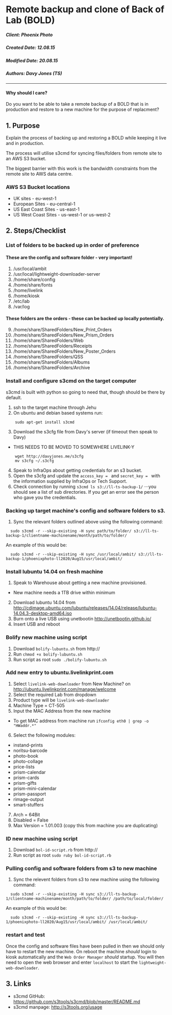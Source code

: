 #  Remote backup and clone of Back of Lab (BOLD)

##### Client:        Phoenix Photo
##### Created Date:  12.08.15
##### Modified Date: 20.08.15
##### Authors:       Davy Jones (TS)

---------

#### Why should I care?

Do you want to be able to take a remote backup of a BOLD that is in production and restore to a new machine for the purpose of replacment?

## 1. Purpose

Explain the process of backing up and restoring a BOLD while keeping it live and in production.

The process will utilise s3cmd for syncing files/folders from remote site to an AWS S3 bucket.

The biggest barrier with this work is the bandwidth constraints from the remote site to AWS data centre.

### AWS S3 Bucket locations

- UK sites             - eu-west-1
- European Sites       - eu-central-1
- US East Coast Sites  - us-east-1
- US West Coast Sites  - us-west-1 or us-west-2

## 2. Steps/Checklist

### List of folders to be backed up in order of preference
#### These are the config and software folder - very important!

1.  /usr/local/ambit
2.  /usr/local/lightweight-downloader-server
3.  /home/share/config
4.  /home/share/fonts
5.  /home/livelink
6.  /home/kiosk
7.  /etc/lab
8.  /var/log

#### These folders are the orders - these can be backed up locally potentially.

9.  /home/share/SharedFolders/New_Print_Orders
10. /home/share/SharedFolders/New_Prism_Orders
11. /home/share/SharedFolders/Web
12. /home/share/SharedFolders/Receipts
13. /home/share/SharedFolders/New_Poster_Orders
14. /home/share/SharedFolders/QSS
15. /home/share/SharedFolders/Albums
16. /home/share/SharedFolders/Archive

### Install and configure s3cmd on the target computer

s3cmd is built with python so going to need that, though should be there by default.
1. ssh to the target machine through Jehu
2. On ubuntu and debian based systems run:
```
    sudo apt-get install s3cmd
```
3. Download the s3cfg file from Davy's server (if timeout then speak to Davy)
  - THIS NEEDS TO BE MOVED TO SOMEWHERE LIVELINK-Y
```
    wget http://davyjones.me/s3cfg
    mv s3cfg ~/.s3cfg
```
4. Speak to InfraOps about getting credentials for an s3 bucket.
5. Open the s3cfg and update the `access_key = ` and `secret_key = ` with the information supplied by InfraOps or Tech Support.
6. Check connection by running `s3cmd ls s3://ll-ts-backup-1/`
⋅⋅⋅you should see a list of sub directories. If you get an error see the person who gave you the credentials.

### Backing up target machine's config and software folders to s3.

1. Sync the relevant folders outlined above using the following command:
  ```
    sudo s3cmd -r --skip-existing -H sync path/to/folder/ s3://ll-ts-backup-1/clientname-machinename/month/path/to/folder/
  ```
  An example of this would be:
  ``` 
    sudo s3cmd -r --skip-existing -H sync /usr/local/ambit/ s3://ll-ts-backup-1/phoenixphoto-ll2020/Aug15/usr/local/ambit/
  ```

### Install lubuntu 14.04 on fresh machine
1. Speak to Warehouse about getting a new machine provisioned.
  - New machine needs a 1TB drive within minimum
2. Download lubuntu 14.04 from http://cdimage.ubuntu.com/lubuntu/releases/14.04/release/lubuntu-14.04.3-desktop-amd64.iso
3. Burn onto a live USB using unetbootin http://unetbootin.github.io/
4. Insert USB and reboot

### Bolify new machine using script
1. Download `bolify-lubuntu.sh` from http://
2. Run `chmod +x bolify-lubuntu.sh`
3. Run script as root `sudo ./bolify-lubuntu.sh`

### Add new entry to ubuntu.livelinkprint.com
1. Select `livelink-web-downloader` from New Machine? on http://ubuntu.livelinkprint.com/manage/welcome
2. Select the required Lab from dropdown
3. Product type will be `livelink-web-downloader`
4. Machine Type = CT-505
5. Input the MAC Address from the new machine
  - To get MAC address from machine run `ifconfig eth0 | grep -o "HWaddr.*"`
6. Select the following modules:
  - instand-prints
  - noritsu-barcode
  - photo-book
  - photo-collage
  - price-lists
  - prism-calendar
  - prism-cards
  - prism-gifts
  - prism-mini-calendar
  - prism-passport
  - rimage-output
  - smart-stuffers
7. Arch = 64Bit
8. Disabled = False
9. Max Version = 1.01.003 (copy this from machine you are duplicating)

### ID new machine using script
1. Download `bol-id-script.rb` from http://
2. Run script as root `sudo ruby bol-id-script.rb`

### Pulling config and software folders from s3 to new machine
1. Sync the relevent folders from s3 to new machine using the following command:
  ```
    sudo s3cmd -r --skip-existing -H sync s3://ll-ts-backup-1/clientname-machinename/month/path/to/folder/ /path/to/local/folder/
  ```
  An example of this would be:
  ```
    sudo s3cmd -r --skip-existing -H sync s3://ll-ts-backup-1/phoenixphoto-ll2020/Aug15/usr/local/ambit/ /usr/local/ambit/
  ```

### restart and test
Once the config and software files have been pulled in then we should only have to restart the new machine.
On reboot the machine *should* login to kiosk automatically and the `Web Order Manager` *should* startup.
You will then need to open the web browser and enter `localhost` to start the `lightweight-web-downloader`.

## 3. Links

- s3cmd GitHub:  https://github.com/s3tools/s3cmd/blob/master/README.md
- s3cmd manpage: http://s3tools.org/usage
